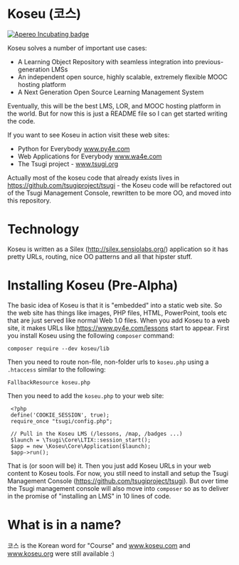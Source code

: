 # Koseu (코스)

[![Apereo Incubating badge](https://img.shields.io/badge/apereo-incubating-blue.svg?logo=data%3Aimage%2Fpng%3Bbase64%2CiVBORw0KGgoAAAANSUhEUgAAAA4AAAAOCAYAAAAfSC3RAAAABmJLR0QA%2FwD%2FAP%2BgvaeTAAAACXBIWXMAAAsTAAALEwEAmpwYAAAAB3RJTUUH4QUTEi0ybN9p9wAAAiVJREFUKM9lkstLlGEUxn%2Fv%2B31joou0GTFKyswkKrrYdaEQ4cZAy4VQUS2iqH%2BrdUSNYmK0EM3IkjaChnmZKR0dHS0vpN%2FMe97TIqfMDpzN4XkeDg8%2Fw45R1XNAu%2Fe%2BGTgAqLX2KzAQRVGytLR0jN2jqo9FZFRVvfded66KehH5oKr3dpueiMiK915FRBeXcjo9k9K5zLz%2B3Nz8EyAqX51zdwGMqp738NSonlxf36Cn7zX9b4eYX8gSBAE1Bw9wpLaW%2BL5KWluukYjH31tr71vv%2FU0LJ5xzdL3q5dmLJK7gON5wjEQizsTkFMmeXkbHxtHfD14WkbYQaFZVMzk1zfDHERrPnqGz4wZ1tYfJ5%2FPMLOYYW16ltrqKRDyOMcYATXa7PRayixSc4%2FKFRhrqjxKGIWVlZVQkqpg1pYyvR%2BTFF2s5FFprVVXBAAqq%2F7a9uPKd1NomeTX4HXfrvZ8D2F9dTSwWMjwywueJLxQKBdLfZunue0Mqt8qPyMHf0HRorR0ArtbX1Zkrly7yPNnN1EyafZUVZLJZxjNLlHc%2BIlOxly0RyktC770fDIGX3vuOMAxOt19vJQxD%2BgeHmE6liMVKuNPawlZ9DWu2hG8bW1Tuib0LgqCrCMBDEckWAVjKLetMOq2ZhQV1zulGVFAnohv5wrSq3tpNzwMR%2BSQi%2FyEnIl5Ehpxzt4t6s9McRdGpIChpM8Y3ATXbkKdEZDAIgqQxZrKo%2FQUk5F9Xr20TrQAAAABJRU5ErkJggg%3D%3D)](https://www.apereo.org/content/projects-currently-incubation)

Koseu solves a number of important use cases:

* A Learning Object Repository with seamless integration into previous-generation LMSs
* An independent open source, highly scalable, extremely flexible MOOC hosting platform
* A Next Generation Open Source Learning Management System

Eventually, this will be the best LMS, LOR, and MOOC hosting platform in the world.  But for now this is just a README file
so I can get started writing the code.

If you want to see Koseu in action visit these web sites:

* Python for Everybody www.py4e.com
* Web Applications for Everybody www.wa4e.com
* The Tsugi project - www.tsugi.org

Actually most of the koseu code that already exists lives in https://github.com/tsugiproject/tsugi - the Koseu
code will be refactored out of the Tsugi Management Console, rewritten to be more OO, and moved into this repository.

# Technology

Koseu is written as a Silex (http://silex.sensiolabs.org/) application so it
has pretty URLs, routing, nice OO patterns and all that hipster stuff.

# Installing Koseu (Pre-Alpha)

The basic idea of Koseu is that it is "embedded" into a static web site.  So the web site has things like images, 
PHP files, HTML, PowerPoint, tools etc that are just served like normal Web 1.0 files.  When you add Koseu to a
web site, it makes URLs like https://www.py4e.com/lessons start to appear.  First you install Koseu using the
following `composer` command:

    composer require --dev koseu/lib

Then you need to route non-file, non-folder urls to `koseu.php` using a `.htaccess` similar to the following:

    FallbackResource koseu.php

Then you need to add the `koseu.php` to your web site:

     <?php
     define('COOKIE_SESSION', true);
     require_once "tsugi/config.php";

     // Pull in the Koseu LMS (/lessons, /map, /badges ...)
     $launch = \Tsugi\Core\LTIX::session_start();
     $app = new \Koseu\Core\Application($launch);
     $app->run();

That is (or soon will be) it.  Then you just add Koseu URLs in your web content to Koseu tools.  For now,
you still need to install and setup the Tsugi Management Console (https://github.com/tsugiproject/tsugi).
But over time the Tsugi management console will also move into `composer` so as to deliver in the promise of
"installing an LMS" in 10 lines of code.

# What is in a name?

코스 is the Korean word for "Course" and www.koseu.com and www.koseu.org were still available :)

